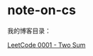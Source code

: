 # note-on-cs
我的博客目录：

[LeetCode 0001 - Two Sum](https://github.com/bluove/note-on-cs/poster/LeetCode%200001%20-%20Two%20Sum.md)




